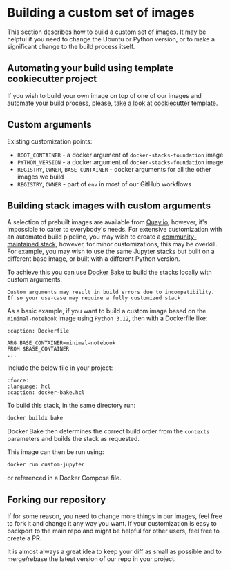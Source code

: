 # Building a custom set of images

This section describes how to build a custom set of images.
It may be helpful if you need to change the Ubuntu or Python version, or to make a significant change to the build process itself.

## Automating your build using template cookiecutter project

If you wish to build your own image on top of one of our images and automate your build process,
please, [take a look at cookiecutter template](../contributing/stacks.md).

## Custom arguments

Existing customization points:

- `ROOT_CONTAINER` - a docker argument of `docker-stacks-foundation` image
- `PYTHON_VERSION` - a docker argument of `docker-stacks-foundation` image
- `REGISTRY`, `OWNER`, `BASE_CONTAINER` - docker arguments for all the other images we build
- `REGISTRY`, `OWNER` - part of `env` in most of our GitHub workflows

## Building stack images with custom arguments

A selection of prebuilt images are available from [Quay.io](https://quay.io/organization/jupyter),
however, it's impossible to cater to everybody's needs.
For extensive customization with an automated build pipeline,
you may wish to create a [community-maintained stack](../contributing/stacks),
however, for minor customizations, this may be overkill.
For example, you may wish to use the same Jupyter stacks but built on a different base image,
or built with a different Python version.

To achieve this you can use [Docker Bake](https://docs.docker.com/build/bake/)
to build the stacks locally with custom arguments.

```{note}
Custom arguments may result in build errors due to incompatibility.
If so your use-case may require a fully customized stack.
```

As a basic example, if you want to build a custom image based on the `minimal-notebook` image using `Python 3.12`,
then with a Dockerfile like:

```{code-block} Dockerfile
:caption: Dockerfile

ARG BASE_CONTAINER=minimal-notebook
FROM $BASE_CONTAINER
...
```

Include the below file in your project:

```{literalinclude} recipe_code/docker-bake.python312.hcl
:force:
:language: hcl
:caption: docker-bake.hcl
```

To build this stack, in the same directory run:

```bash
docker buildx bake
```

Docker Bake then determines the correct build order from the `contexts` parameters
and builds the stack as requested.

This image can then be run using:

```bash
docker run custom-jupyter
```

or referenced in a Docker Compose file.

## Forking our repository

If for some reason, you need to change more things in our images, feel free to fork it and change it any way you want.
If your customization is easy to backport to the main repo and might be helpful for other users, feel free to create a PR.

It is almost always a great idea to keep your diff as small as possible and to merge/rebase the latest version of our repo in your project.

